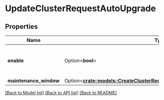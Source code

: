 # UpdateClusterRequestAutoUpgrade

## Properties

Name | Type | Description | Notes
------------ | ------------- | ------------- | -------------
**enable** | Option<**bool**> | Whether or not auto upgrade is enabled for the cluster | [optional]
**maintenance_window** | Option<[**crate::models::CreateClusterRequestAutoUpgradeMaintenanceWindow**](CreateCluster_request_auto_upgrade_maintenance_window.md)> |  | [optional]

[[Back to Model list]](../README.md#documentation-for-models) [[Back to API list]](../README.md#documentation-for-api-endpoints) [[Back to README]](../README.md)


